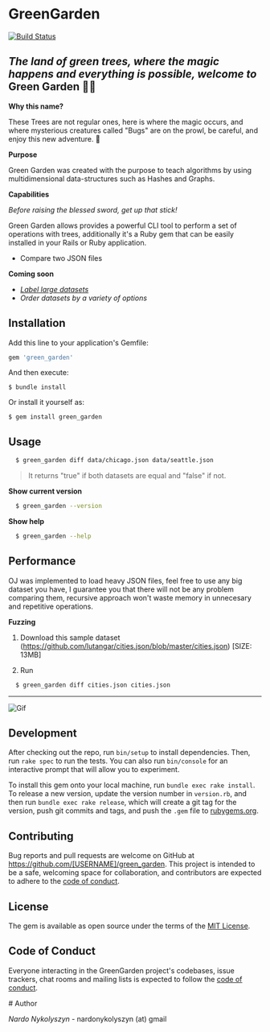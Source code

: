 # GreenGarden

[![Build Status](https://travis-ci.org/nardonykolyszyn/green_garden.svg?branch=master)](https://travis-ci.org/nardonykolyszyn/green_garden)

*The land of green trees, where the magic happens and everything is possible, welcome to* **Green Garden** 🌳✨
-------------------------------------

**Why this name?**

These Trees are not regular ones, here is where the magic occurs, and where mysterious creatures called "Bugs" are on the prowl, be careful, and enjoy this new adventure. 🧙

**Purpose**

Green Garden was created with the purpose to teach algorithms by using multidimensional data-structures such as Hashes and Graphs.

**Capabilities**

*Before raising the blessed sword, get up that stick!*

Green Garden allows provides a powerful CLI tool to perform a set of operations with trees, additionally it's a Ruby gem that can be easily installed in your Rails or Ruby application.

- Compare two JSON files

**Coming soon**
- *[Label large datasets](https://whatis.techtarget.com/definition/data-labeling)*
- *Order datasets by a variety of options*

## Installation

Add this line to your application's Gemfile:

```ruby
gem 'green_garden'
```

And then execute:

    $ bundle install

Or install it yourself as:

    $ gem install green_garden

## Usage

```bash
  $ green_garden diff data/chicago.json data/seattle.json
```

> It returns "true" if both datasets are equal and "false" if not.

**Show current version**

```bash
  $ green_garden --version
```

**Show help**

```bash
  $ green_garden --help
```

## Performance

OJ was implemented to load heavy JSON files, feel free to use any big dataset you have, I guarantee you that there will not be any problem comparing them, recursive approach won't waste memory in unnecesary and repetitive operations.

**Fuzzing**

1. Download this sample dataset (https://github.com/lutangar/cities.json/blob/master/cities.json) [SIZE: 13MB]

2. Run

```bash
  $ green_garden diff cities.json cities.json
```
--------------------------------

![Gif](https://media.giphy.com/media/Pitv6kOoR0XpsUUiJG/giphy.gif)

## Development

After checking out the repo, run `bin/setup` to install dependencies. Then, run `rake spec` to run the tests. You can also run `bin/console` for an interactive prompt that will allow you to experiment.

To install this gem onto your local machine, run `bundle exec rake install`. To release a new version, update the version number in `version.rb`, and then run `bundle exec rake release`, which will create a git tag for the version, push git commits and tags, and push the `.gem` file to [rubygems.org](https://rubygems.org).

## Contributing

Bug reports and pull requests are welcome on GitHub at https://github.com/[USERNAME]/green_garden. This project is intended to be a safe, welcoming space for collaboration, and contributors are expected to adhere to the [code of conduct](https://github.com/[USERNAME]/green_garden/blob/master/CODE_OF_CONDUCT.md).


## License

The gem is available as open source under the terms of the [MIT License](https://opensource.org/licenses/MIT).

## Code of Conduct

Everyone interacting in the GreenGarden project's codebases, issue trackers, chat rooms and mailing lists is expected to follow the [code of conduct](https://github.com/[USERNAME]/green_garden/blob/master/CODE_OF_CONDUCT.md).

# Author

*Nardo Nykolyszyn* - nardonykolyszyn (at) gmail
